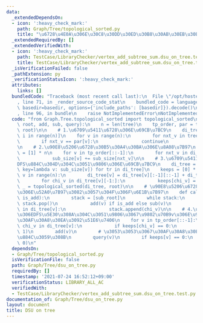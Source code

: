 ```yaml
---
data:
  _extendedDependsOn:
  - icon: ':heavy_check_mark:'
    path: Graph/Tree/topological_sorted.py
    title: "\u6728\u4E0A\u306E\u30C8\u30DD\u30ED\u30B8\u30AB\u30EB\u30BD\u30FC\u30C8"
  _extendedRequiredBy: []
  _extendedVerifiedWith:
  - icon: ':heavy_check_mark:'
    path: TestCase/LibraryChecker/vertex_add_subtree_sum.dsu_on_tree.test.py
    title: TestCase/LibraryChecker/vertex_add_subtree_sum.dsu_on_tree.test.py
  _isVerificationFailed: false
  _pathExtension: py
  _verificationStatusIcon: ':heavy_check_mark:'
  attributes:
    links: []
  bundledCode: "Traceback (most recent call last):\n  File \"/opt/hostedtoolcache/Python/3.9.6/x64/lib/python3.9/site-packages/onlinejudge_verify/documentation/build.py\"\
    , line 71, in _render_source_code_stat\n    bundled_code = language.bundle(stat.path,\
    \ basedir=basedir, options={'include_paths': [basedir]}).decode()\n  File \"/opt/hostedtoolcache/Python/3.9.6/x64/lib/python3.9/site-packages/onlinejudge_verify/languages/python.py\"\
    , line 96, in bundle\n    raise NotImplementedError\nNotImplementedError\n"
  code: "from Graph.Tree.topological_sorted import topological_sorted\n\n\ndef dsu_on_tree(tree,\
    \ root, add, sub, query):\n    n = len(tree)\n    tp_order, par = topological_sorted(tree,\
    \ root)\n\n    # 1.\u6709\u5411\u6728\u306E\u69CB\u7BC9\n    di_tree = [[] for\
    \ i in range(n)]\n    for v in range(n):\n        for nxt_v in tree[v]:\n    \
    \        if nxt_v == par[v]:\n                continue\n            di_tree[v].append(nxt_v)\n\
    \n    # 2.\u90E8\u5206\u6728\u30B5\u30A4\u30BA\u306E\u8A08\u7B97\n    sub_size\
    \ = [1] * n\n    for v in tp_order[::-1]:\n        for nxt_v in di_tree[v]:\n\
    \            sub_size[v] += sub_size[nxt_v]\n\n    # 3.\u6709\u5411\u6728\u306E\
    DFS\u884C\u304D\u304C\u3051\u9806\u306E\u69CB\u7BC9\n    di_tree = [sorted(tr,\
    \ key=lambda v: sub_size[v]) for tr in di_tree]\n    keeps = [0] * n\n    for\
    \ v in range(n):\n        di_tree[v] = di_tree[v][:-1][::-1] + di_tree[v][-1:]\n\
    \        for chi_v in di_tree[v][-1:]:\n            keeps[chi_v] = 1\n    tp_order,\
    \ _ = topological_sorted(di_tree, root)\n\n    # \u90E8\u5206\u6728\u304B\u3089\
    \u306E\u52A0\u7B97\u3082\u3057\u304F\u306F\u6E1B\u7B97\n    def calc(sub_root,\
    \ is_add):\n        stack = [sub_root]\n        while stack:\n            v =\
    \ stack.pop()\n            add(v) if is_add else sub(v)\n            for chi_v\
    \ in di_tree[v]:\n                stack.append(chi_v)\n\n    # 4.\u6709\u5411\u6728\
    \u306EDFS\u5E30\u308A\u304C\u3051\u9806\u3067\u9802\u70B9v\u306E\u90E8\u5206\u6728\
    \u30AF\u30A8\u30EA\u3092\u51E6\u7406\n    for v in tp_order[::-1]:\n        for\
    \ chi_v in di_tree[v]:\n            if keeps[chi_v] == 0:\n                calc(chi_v,\
    \ 1)\n        add(v)\n        # \u3053\u3053\u3067\u30AF\u30A8\u30EA\u3092\u5B9F\
    \u884C\u3059\u308B\n        query(v)\n        if keeps[v] == 0:\n            calc(v,\
    \ 0)\n"
  dependsOn:
  - Graph/Tree/topological_sorted.py
  isVerificationFile: false
  path: Graph/Tree/dsu_on_tree.py
  requiredBy: []
  timestamp: '2021-07-24 16:52:12+09:00'
  verificationStatus: LIBRARY_ALL_AC
  verifiedWith:
  - TestCase/LibraryChecker/vertex_add_subtree_sum.dsu_on_tree.test.py
documentation_of: Graph/Tree/dsu_on_tree.py
layout: document
title: DSU on tree
---
```

